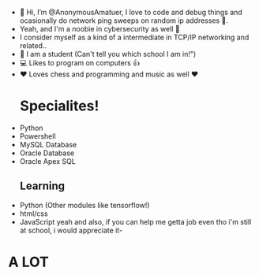 - 👋 Hi, I’m @AnonymousAmatuer, I love to code and debug things and ocasionally do network ping sweeps on random ip addresses 👀.
- Yeah, and I'm a noobie in cybersecurity as well 🔐
- I consider myself as a kind of a intermediate in TCP/IP networking and related..
- 🏫 I am a student (Can't tell you which school I am in!")
- 💻 Likes to program on computers 👍
- ❤ Loves chess and programming and music as well ❤
    <h1> <b> Specialites! </b> </h1>
- Python
- Powershell
- MySQL Database
- Oracle Database
- Oracle Apex SQL
   <h2> Learning </h2>
- Python (Other modules like tensorflow!)
- html/css
- JavaScript
 yeah and also, if you can help me getta job even tho i'm still at school, i would appreciate it-
 
 # <b>A LOT</b>
    

